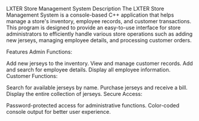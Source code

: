 LXTER Store Management System
Description
The LXTER Store Management System is a console-based C++ application that helps manage a store's inventory, employee records, and customer transactions. This program is designed to provide an easy-to-use interface for store administrators to efficiently handle various store operations such as adding new jerseys, managing employee details, and processing customer orders.

Features
Admin Functions:

Add new jerseys to the inventory.
View and manage customer records.
Add and search for employee details.
Display all employee information.
Customer Functions:

Search for available jerseys by name.
Purchase jerseys and receive a bill.
Display the entire collection of jerseys.
Secure Access:

Password-protected access for administrative functions.
Color-coded console output for better user experience.
